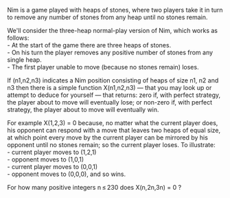   <p>Nim is a game played with heaps of stones, where two players take it in turn to remove any number of stones from any heap until no stones remain.</p>    <p>We'll consider the three-heap normal-play version of Nim, which works as follows:<br />  - At the start of the game there are three heaps of stones.<br />  - On his turn the player removes any positive number of stones from any single heap.<br />  - The first player unable to move (because no stones remain) loses.</p>    <p> If (n1,n2,n3) indicates a Nim position consisting of heaps of size n1, n2 and n3 then there is a simple function X(n1,n2,n3) &mdash; that you may look up or attempt to deduce for yourself &mdash; that returns:  zero if, with perfect strategy, the player about to move will eventually lose; or  non-zero if, with perfect strategy, the player about to move will eventually win.  </p>    <p>For example X(1,2,3) = 0 because, no matter what the current player does, his opponent can respond with a move that leaves two heaps of equal size, at which point every move by the current player can be mirrored by his opponent until no stones remain; so the current player loses. To illustrate:<br />  - current player moves to (1,2,1)<br />  - opponent moves to (1,0,1)<br />  - current player moves to (0,0,1)<br />  - opponent moves to (0,0,0), and so wins.</p>    <p>For how many positive integers n&thinsp;&le;&thinsp;230 does X(n,2n,3n) = 0 ?  </p>    